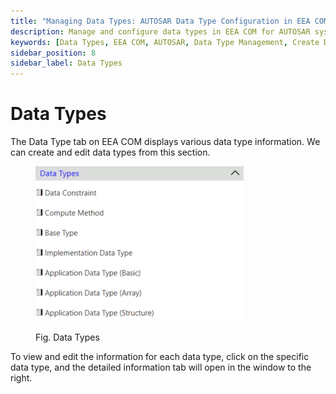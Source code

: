 ```yaml
---
title: "Managing Data Types: AUTOSAR Data Type Configuration in EEA COM"
description: Manage and configure data types in EEA COM for AUTOSAR systems. Create, edit, and customize data types to optimize ECU communication and system performance.
keywords: [Data Types, EEA COM, AUTOSAR, Data Type Management, Create Data Types, Edit Data Types, ECU Communication]
sidebar_position: 8
sidebar_label: Data Types
---
```


# Data Types

The Data Type tab on EEA COM displays various data type information. We can create and edit data types from this section.

<div class="text--center">

<figure>

![Data Types](../assets/image14.webp "- Data Types")
<figcaption>Fig. Data Types</figcaption>
</figure>
</div>

To view and edit the information for each data type, click on the specific data type, and the detailed information tab will open in the window to the right.
